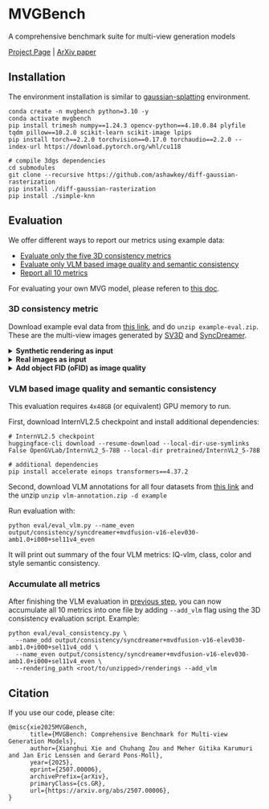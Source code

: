 # MVGBench
A comprehensive benchmark suite for multi-view generation models

[Project Page](https://virtualhumans.mpi-inf.mpg.de/MVGBench/) | [ArXiv paper](https://virtualhumans.mpi-inf.mpg.de/MVGBench/MVGBench.pdf)

## Installation

The environment installation is similar to [gaussian-splatting](https://github.com/graphdeco-inria/gaussian-splatting) environment. 

```shell
conda create -n mvgbench python=3.10 -y
conda activate mvgbench
pip install trimesh numpy==1.24.3 opencv-python==4.10.0.84 plyfile tqdm pillow==10.2.0 scikit-learn scikit-image lpips 
pip install torch==2.2.0 torchvision==0.17.0 torchaudio==2.2.0 --index-url https://download.pytorch.org/whl/cu118

# compile 3dgs dependencies 
cd submodules
git clone --recursive https://github.com/ashawkey/diff-gaussian-rasterization
pip install ./diff-gaussian-rasterization
pip install ./simple-knn
```

## Evaluation 
We offer different ways to report our metrics using example data:
- [Evaluate only the five 3D consistency metrics](#3d-consistency-metric)
- [Evaluate only VLM based image quality and semantic consistency](#vlm-based-image-quality-and-semantic-consistency)
- [Report all 10 metrics](#accumulate-all-metrics)

For evaluating your own MVG model, please referen to [this doc](). 

### 3D consistency metric

Download example eval data from [this link](https://edmond.mpg.de/file.xhtml?fileId=315333&version=1.0), and do `unzip example-eval.zip`. These are the multi-view images generated by [SV3D](https://arxiv.org/abs/2403.12008) 
and [SyncDreamer](https://arxiv.org/abs/2309.03453). 

<details>
<summary><strong>Synthetic rendering as input</strong></summary>
For input images generated by rendering, where one can accurately control the camera setup. 

Run 3dgs fitting
```shell
# 3DGS fitting 
python run_mvfit.py "example/syncdreamer+mvdfusion-v16-elev030-amb1.0+i000+sel11v4_*/*" --white_background

# evaluation
python eval/eval_consistency.py \
  --name_odd output/consistency/syncdreamer+mvdfusion-v16-elev030-amb1.0+i000+sel11v4_odd \
  --name_even output/consistency/syncdreamer+mvdfusion-v16-elev030-amb1.0+i000+sel11v4_even
```

</details>

<details>
<summary><strong>Real images as input</strong></summary>
For input images from real data, where the camera poses are unknown. 

Similar to synthetic images, we first need to do 3DGS fitting and then compute self consistency. 
We additionally need to perform an alignment on the optimized 3DGS to avoid biased metrics. 
The alignment takes output of one method as reference and aligns all others w.r.t one 3DGS fitting. 

```shell
# 3DGS fitting 
python run_mvfit.py "example/*co3d2seq*/*" --white_background

python eval/align_3dgs.py --folder_tgt output/consistency/sv3dp+co3d2seq-sv3d-v21-manual+i000_even \
  --folder_src output/consistency/syncdreamer+co3d2seq-mvdfusion-v16-manual+i000_even

# Re-render with the alignment parameters, with the --normalize_gs flag 
python render.py --normalize_gs --quiet --resolution 256 -m "output/consistency/syncdreamer+co3d2seq-mvdfusion-v16-manual+i000_*/*"

# Evaluate
python eval/eval_consistency.py \
  --name_odd output/consistency/syncdreamer+co3d2seq-mvdfusion-v16-manual+i000_odd \
  --name_even output/consistency/syncdreamer+co3d2seq-mvdfusion-v16-manual+i000_even \
  --test_name align-icp # use new rendering to evaluate 
```

</details>

<details>
<summary><strong>Add object FID (oFID) as image quality</strong></summary>

For this you will need to download reference renderings from [here]() 
After, extract it to local folder and pass the path to evaluation script:
```shell
python eval/eval_consistency.py \
  --name_odd output/consistency/syncdreamer+mvdfusion-v16-elev030-amb1.0+i000+sel11v4_odd \
  --name_even output/consistency/syncdreamer+mvdfusion-v16-elev030-amb1.0+i000+sel11v4_even \
  --rendering_path <root/to/unzipped>/renderings
```


</details>

### VLM based image quality and semantic consistency
This evaluation requires `4x48GB` (or equivalent) GPU memory to run. 

First, download InternVL2.5 checkpoint and install additional dependencies:
```shell
# InternVL2.5 checkpoint 
huggingface-cli download --resume-download --local-dir-use-symlinks False OpenGVLab/InternVL2_5-78B --local-dir pretrained/InternVL2_5-78B

# additional dependencies
pip install accelerate einops transformers==4.37.2
```
Second, download VLM annotations for all four datasets from [this link](https://edmond.mpg.de/file.xhtml?fileId=315317&version=1.0) and the unzip `unzip vlm-annotation.zip -d example`

Run evaluation with: 
```shell
python eval/eval_vlm.py --name_even output/consistency/syncdreamer+mvdfusion-v16-elev030-amb1.0+i000+sel11v4_even
```
It will print out summary of the four VLM metrics: IQ-vlm, class, color and style semantic consistency. 

### Accumulate all metrics
After finishing the VLM evaluation in [previous step](#vlm-based-image-quality-and-semantic-consistency), you can now accumulate all 10 metrics into one file by adding `--add_vlm` flag 
using the 3D consistency evaluation script. Example:
```shell
python eval/eval_consistency.py \
  --name_odd output/consistency/syncdreamer+mvdfusion-v16-elev030-amb1.0+i000+sel11v4_odd \
  --name_even output/consistency/syncdreamer+mvdfusion-v16-elev030-amb1.0+i000+sel11v4_even \
  --rendering_path <root/to/unzipped>/renderings --add_vlm
```


## Citation
If you use our code, please cite:
```
@misc{xie2025MVGBench,
      title={MVGBench: Comprehensive Benchmark for Multi-view Generation Models}, 
      author={Xianghui Xie and Chuhang Zou and Meher Gitika Karumuri and Jan Eric Lenssen and Gerard Pons-Moll},
      year={2025},
      eprint={2507.00006},
      archivePrefix={arXiv},
      primaryClass={cs.GR},
      url={https://arxiv.org/abs/2507.00006}, 
}
```
